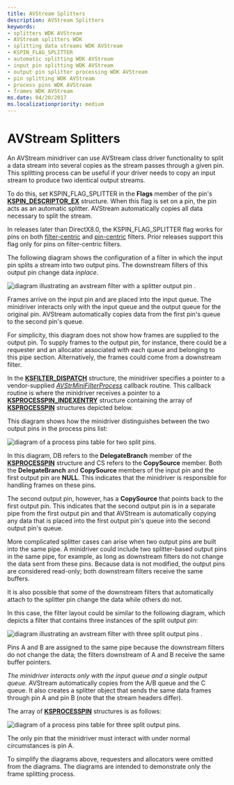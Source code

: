```yaml
---
title: AVStream Splitters
description: AVStream Splitters
keywords:
- splitters WDK AVStream
- AVStream splitters WDK
- splitting data streams WDK AVStream
- KSPIN_FLAG_SPLITTER
- automatic splitting WDK AVStream
- input pin splitting WDK AVStream
- output pin splitter processing WDK AVStream
- pin splitting WDK AVStream
- process pins WDK AVStream
- frames WDK AVStream
ms.date: 04/20/2017
ms.localizationpriority: medium
---
```


# AVStream Splitters





An AVStream minidriver can use AVStream class driver functionality to split a data stream into several copies as the stream passes through a given pin. This splitting process can be useful if your driver needs to copy an input stream to produce two identical output streams.

To do this, set KSPIN\_FLAG\_SPLITTER in the **Flags** member of the pin's [**KSPIN\_DESCRIPTOR\_EX**](/windows-hardware/drivers/ddi/ks/ns-ks-_kspin_descriptor_ex) structure. When this flag is set on a pin, the pin acts as an automatic splitter. AVStream automatically copies all data necessary to split the stream.

In releases later than DirectX8.0, the KSPIN\_FLAG\_SPLITTER flag works for pins on both [filter-centric](filter-centric-processing.md) and [pin-centric](pin-centric-processing.md) filters. Prior releases support this flag only for pins on filter-centric filters.

The following diagram shows the configuration of a filter in which the input pin splits a stream into two output pins. The downstream filters of this output pin change data *inplace*.

![diagram illustrating an avstream filter with a splitter output pin .](images/split1.png)

Frames arrive on the input pin and are placed into the input queue. The minidriver interacts only with the input queue and the output queue for the original pin. AVStream automatically copies data from the first pin's queue to the second pin's queue.

For simplicity, this diagram does not show how frames are supplied to the output pin. To supply frames to the output pin, for instance, there could be a requester and an allocator associated with each queue and belonging to this pipe section. Alternatively, the frames could come from a downstream filter.

In the [**KSFILTER\_DISPATCH**](/windows-hardware/drivers/ddi/ks/ns-ks-_ksfilter_dispatch) structure, the minidriver specifies a pointer to a vendor-supplied [*AVStrMiniFilterProcess*](/windows-hardware/drivers/ddi/ks/nc-ks-pfnksfilterprocess) callback routine. This callback routine is where the minidriver receives a pointer to a [**KSPROCESSPIN\_INDEXENTRY**](/windows-hardware/drivers/ddi/ks/ns-ks-_ksprocesspin_indexentry) structure containing the array of [**KSPROCESSPIN**](/windows-hardware/drivers/ddi/ks/ns-ks-_ksprocesspin) structures depicted below.

This diagram shows how the minidriver distinguishes between the two output pins in the process pins list:

![diagram of a process pins table for two split pins.](images/splitppin1.png)

In this diagram, DB refers to the **DelegateBranch** member of the [**KSPROCESSPIN**](/windows-hardware/drivers/ddi/ks/ns-ks-_ksprocesspin) structure and CS refers to the **CopySource** member. Both the **DelegateBranch** and **CopySource** members of the input pin and the first output pin are **NULL**. This indicates that the minidriver is responsible for handling frames on these pins.

The second output pin, however, has a **CopySource** that points back to the first output pin. This indicates that the second output pin is in a separate pipe from the first output pin and that AVStream is automatically copying any data that is placed into the first output pin's queue into the second output pin's queue.

More complicated splitter cases can arise when two output pins are built into the same pipe. A minidriver could include two splitter-based output pins in the same pipe, for example, as long as downstream filters do not change the data sent from these pins. Because data is not modified, the output pins are considered read-only; both downstream filters receive the same buffers.

It is also possible that some of the downstream filters that automatically attach to the splitter pin change the data while others do not.

In this case, the filter layout could be similar to the following diagram, which depicts a filter that contains three instances of the split output pin:

![diagram illustrating an avstream filter with three split output pins .](images/split2.png)

Pins A and B are assigned to the same pipe because the downstream filters do not change the data; the filters downstream of A and B receive the same buffer pointers.

*The minidriver interacts only with the input queue and a single output queue.* AVStream automatically copies from the A/B queue and the C queue. It also creates a splitter object that sends the same data frames through pin A and pin B (note that the stream headers differ).

The array of [**KSPROCESSPIN**](/windows-hardware/drivers/ddi/ks/ns-ks-_ksprocesspin) structures is as follows:

![diagram of a process pins table for three split output pins.](images/splitppin2.png)

The only pin that the minidriver must interact with under normal circumstances is pin A.

To simplify the diagrams above, requesters and allocators were omitted from the diagrams. The diagrams are intended to demonstrate only the frame splitting process.

 

